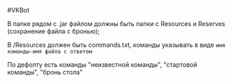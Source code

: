 #VKBot

В папке рядом с .jar файлом должны быть папки с Resources и Reserves (сохранение файла с бронью);

В /Resources должен быть commands.txt, команды указывать в виде `имя команды-имя файла с ответом`

По дефолту есть команды "неизвестной команды", "стартовой команды", "бронь стола"
